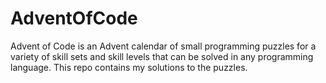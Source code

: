 # AdventOfCode
Advent of Code is an Advent calendar of small programming puzzles for a variety of skill sets and skill levels that can be solved in any programming language. This repo contains my solutions to the puzzles.
